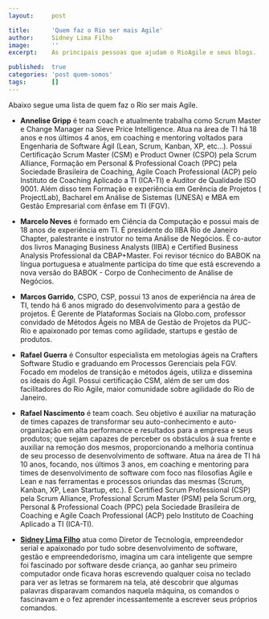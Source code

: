 ```yaml
---
layout:     post

title:      'Quem faz o Rio ser mais Agile'
author:     Sidney Lima Filho
image:      ''
excerpt:    As principais pessoas que ajudam o RioAgile e seus blogs.

published:  true
categories: 'post quem-somos'
tags:       []
---
```


Abaixo segue uma lista de quem faz o Rio ser mais Agile.



+   **Annelise Gripp** é team coach e atualmente trabalha como Scrum Master e Change Manager na Sieve Price Intelligence. Atua na área de TI há 18 anos e nos últimos 4 anos, em coaching e mentoring voltados para Engenharia de Software Ágil (Lean, Scrum, Kanban, XP, etc...). Possui Certificação Scrum Master (CSM) e Product Owner (CSPO) pela Scrum Alliance, Formação em Personal & Professional Coach (PPC) pela Sociedade Brasileira de Coaching, Agile Coach Professional (ACP) pelo Instituto de Coaching Aplicado a TI (ICA-TI) e Auditor de Qualidade ISO 9001. Além disso tem Formação e experiência em Gerência de Projetos ( ProjectLab), Bacharel em Análise de Sistemas (UNESA) e MBA em Gestão Empresarial com ênfase em TI (FGV).

+   **Marcelo Neves** é formado em Ciência da Computação e possui mais de 18 anos de experiência em TI. É presidente do IIBA Rio de Janeiro Chapter, palestrante e instrutor no tema Análise de Negócios. É co-autor dos livros Managing Business Analysts (IIBA) e Certified Business Analysis Professional da CBAP+Master. Foi revisor técnico do BABOK na língua portuguesa e atualmente participa do time que está escrevendo a nova versão do BABOK - Corpo de Conhecimento de Análise de Negócios.


+   **Marcos Garrido**, CSPO, CSP, possui 13 anos de experiência na área de TI, tendo há 6 anos migrado do desenvolvimento para a gestão de projetos. É Gerente de Plataformas Sociais na Globo.com, professor convidado de Métodos Ágeis no MBA de Gestão de Projetos da PUC-Rio e apaixonado por temas como agilidade, startups e gestão de produtos.


+   **Rafael Guerra** é Consultor especialista em metologias ágeis na Crafters Software Studio e graduando em Processos Gerenciais pela FGV. Focado em modelos de transição e métodos ágeis, utiliza e dissemina os ideais do Ágil. Possui certificação CSM, além de ser um dos facilitadores do Rio Agile, maior comunidade sobre agilidade do Rio de Janeiro.

+   **Rafael Nascimento** é team coach. Seu objetivo é auxiliar na maturação de times capazes de transformar seu auto-conhecimento e auto-organização em alta performance e resultados para a empresa e seus produtos; que sejam capazes de perceber os obstáculos à sua frente e auxiliar na remoção dos mesmos, proporcionando a melhoria contínua de seu processo de desenvolvimento de software. Atua na área de TI há 10 anos, focando, nos últimos 3 anos, em coaching e mentoring para times de desenvolvimento de software com foco nas filosofias Agile e Lean e nas ferramentas e processos oriundas das mesmas (Scrum, Kanban, XP, Lean Startup, etc.). É Certified Scrum Professional (CSP) pela Scrum Alliance, Professional Scrum Master (PSM) pela Scrum.org, Personal & Professional Coach (PPC) pela Sociedade Brasileira de Coaching e Agile Coach Professional (ACP) pelo Instituto de Coaching Aplicado a TI (ICA-TI).

+   **[Sidney Lima Filho]** atua como Diretor de Tecnologia, empreendedor serial e apaixonado por tudo sobre desenvolvimento de software, gestão e empreendedorismo, imagina um cara inteligente que sempre foi fascinado por software desde criança, ao ganhar seu primeiro computador onde ficava horas escrevendo qualquer coisa no teclado para ver as letras se formarem na tela, até descobrir que algumas palavras disparavam comandos naquela máquina, os comandos o fascinavam e o fez aprender incessantemente a escrever seus próprios comandos. 

[Sidney Lima Filho]:   http://sidneylimafilho.com.br